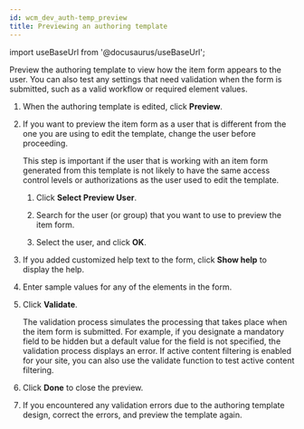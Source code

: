 ```yaml
---
id: wcm_dev_auth-temp_preview
title: Previewing an authoring template
---
```

import useBaseUrl from '@docusaurus/useBaseUrl';



Preview the authoring template to view how the item form appears to the user. You can also test any settings that need validation when the form is submitted, such as a valid workflow or required element values.

1.  When the authoring template is edited, click **Preview**.

2.  If you want to preview the item form as a user that is different from the one you are using to edit the template, change the user before proceeding.

    This step is important if the user that is working with an item form generated from this template is not likely to have the same access control levels or authorizations as the user used to edit the template.

    1.  Click **Select Preview User**.

    2.  Search for the user \(or group\) that you want to use to preview the item form.

    3.  Select the user, and click **OK**.

3.  If you added customized help text to the form, click **Show help** to display the help.

4.  Enter sample values for any of the elements in the form.

5.  Click **Validate**.

    The validation process simulates the processing that takes place when the item form is submitted. For example, if you designate a mandatory field to be hidden but a default value for the field is not specified, the validation process displays an error. If active content filtering is enabled for your site, you can also use the validate function to test active content filtering.

6.  Click **Done** to close the preview.

7.  If you encountered any validation errors due to the authoring template design, correct the errors, and preview the template again.


